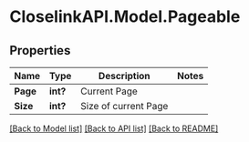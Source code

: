 # CloselinkAPI.Model.Pageable
## Properties

Name | Type | Description | Notes
------------ | ------------- | ------------- | -------------
**Page** | **int?** | Current Page | 
**Size** | **int?** | Size of current Page | 

[[Back to Model list]](../README.md#documentation-for-models) [[Back to API list]](../README.md#documentation-for-api-endpoints) [[Back to README]](../README.md)

